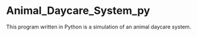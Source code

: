 # Animal_Daycare_System_py
This program written in Python is a simulation of an animal daycare system. 
